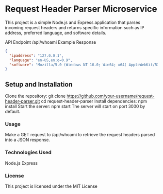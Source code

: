 # Request Header Parser Microservice

This project is a simple Node.js and Express application that parses incoming request headers and returns specific information such as IP address, preferred language, and software details.

API Endpoint
/api/whoami
Example Response

```json
{
  "ipaddress": "127.0.0.1",
  "language": "en-US,en;q=0.9",
  "software": "Mozilla/5.0 (Windows NT 10.0; Win64; x64) AppleWebKit/537.36 (KHTML, like Gecko) Chrome/91.0.4472.124 Safari/537.36"
}
```

## Setup and Installation

Clone the repository:
git clone https://github.com/your-username/request-header-parser.git
cd request-header-parser
Install dependencies:
npm install
Start the server:
npm start
The server will start on port 3000 by default.

### Usage

Make a GET request to /api/whoami to retrieve the request headers parsed into a JSON response.

### Technologies Used

Node.js
Express

### License

This project is licensed under the MIT License
